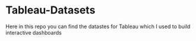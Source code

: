 # Tableau-Datasets #        

Here in this repo you can find the datastes for Tableau which I used to build interactive dashboards     
    
   
   
  
   
 
  
     
 
   
 

